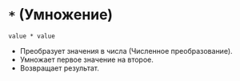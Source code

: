 # `*` (Умножение)

`value * value`

- Преобразует значения в числа (Численное преобразование).
- Умножает первое значение на второе.
- Возвращает результат.
